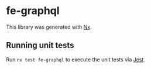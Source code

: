# fe-graphql

This library was generated with [Nx](https://nx.dev).

## Running unit tests

Run `nx test fe-graphql` to execute the unit tests via [Jest](https://jestjs.io).
